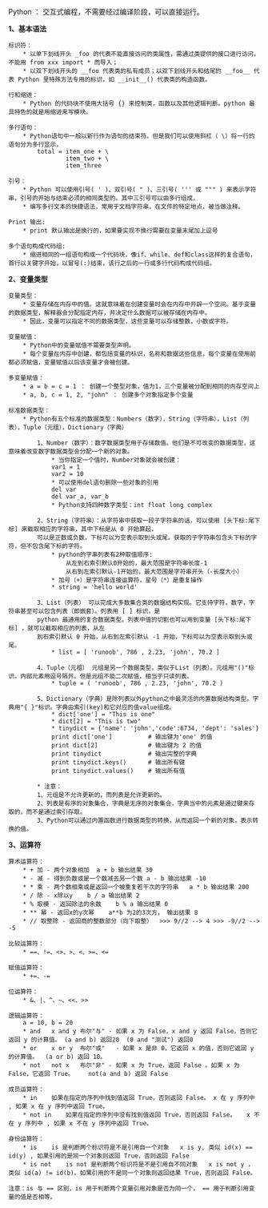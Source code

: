

Python ： 交互式编程，不需要经过编译阶段，可以直接运行。

**1、基本语法**
	
	标识符：
		* 以单下划线开头 _foo 的代表不能直接访问的类属性，需通过类提供的接口进行访问，不能用 from xxx import * 而导入；
		* 以双下划线开头的 __foo 代表类的私有成员；以双下划线开头和结尾的 __foo__ 代表 Python 里特殊方法专用的标识，如 __init__() 代表类的构造函数。
		
	行和缩进：
		* Python 的代码块不使用大括号 {} 来控制类，函数以及其他逻辑判断。python 最具特色的就是用缩进来写模块。
		
	多行语句：
		* Python语句中一般以新行作为语句的结束符。但是我们可以使用斜杠（ \）将一行的语句分为多行显示，
			total = item_one + \
        			item_two + \
        			item_three

	引号：
		* Python 可以使用引号( ' )、双引号( " )、三引号( ''' 或 """ ) 来表示字符串，引号的开始与结束必须的相同类型的。其中三引号可以由多行组成，
		* 编写多行文本的快捷语法，常用于文档字符串，在文件的特定地点，被当做注释。
		
	Print 输出:
		* print 默认输出是换行的，如果要实现不换行需要在变量末尾加上逗号
		
	多个语句构成代码组:
		* 缩进相同的一组语句构成一个代码块，像if、while、def和class这样的复合语句，首行以关键字开始，以冒号(:)结束，该行之后的一行或多行代码构成代码组。

**2、变量类型**
	
	变量类型：
		* 变量存储在内存中的值。这就意味着在创建变量时会在内存中开辟一个空间。基于变量的数据类型，解释器会分配指定内存，并决定什么数据可以被存储在内存中。
		* 因此，变量可以指定不同的数据类型，这些变量可以存储整数，小数或字符。
	
	变量赋值：
		* Python中的变量赋值不需要类型声明。
		* 每个变量在内存中创建，都包括变量的标识，名称和数据这些信息，每个变量在使用前都必须赋值，变量赋值以后该变量才会被创建。

	多变量赋值：
		* a = b = c = 1 ： 创建一个整型对象，值为1，三个变量被分配到相同的内存空间上
		* a, b, c = 1, 2, "john" ： 创建多个对象指定多个变量

	标准数据类型： 
		* Python有五个标准的数据类型：Numbers（数字），String（字符串），List（列表），Tuple（元组），Dictionary（字典）
		
			1、Number（数字）：数字数据类型用于存储数值。他们是不可改变的数据类型，这意味着改变数字数据类型会分配一个新的对象。
				* 当你指定一个值时，Number对象就会被创建：
				var1 = 1
				var2 = 10
				* 可以使用del语句删除一些对象的引用
				del var
				del var_a, var_b
				* Python支持四种数字类型：int float long complex

			2、String（字符串）：从字符串中获取一段子字符串的话，可以使用 [头下标:尾下标] 来截取相应的字符串，其中下标是从 0 开始算起，
			可以是正数或负数，下标可以为空表示取到头或尾。获取的子字符串包含头下标的字符，但不包含尾下标的字符。
				* python的字串列表有2种取值顺序:
					从左到右索引默认0开始的，最大范围是字符串长度-1
					从右到左索引默认-1开始的，最大范围是字符串开头（-长度大小）
				* 加号（+）是字符串连接运算符，星号（*）是重复操作
				* string = 'hello world'

			3、List（列表） 可以完成大多数集合类的数据结构实现。它支持字符，数字，字符串甚至可以包含列表（即嵌套）。列表用 [ ] 标识，是 
			python 最通用的复合数据类型。列表中值的切割也可以用到变量 [头下标:尾下标] ，就可以截取相应的列表，从左
			到右索引默认 0 开始，从右到左索引默认 -1 开始，下标可以为空表示取到头或尾。
				* list = [ 'runoob', 786 , 2.23, 'john', 70.2 ]

			4、Tuple（元祖） 元组是另一个数据类型，类似于List（列表）。元组用"()"标识。内部元素用逗号隔开。但是元组不能二次赋值，相当于只读列表。
				* tuple = ( 'runoob', 786 , 2.23, 'john', 70.2 )

			5、Dictionary（字典）是除列表以外python之中最灵活的内置数据结构类型。字典用"{ }"标识。字典由索引(key)和它对应的值value组成。
				* dict['one'] = "This is one"
				* dict[2] = "This is two"
				* tinydict = {'name': 'john','code':6734, 'dept': 'sales'}
				print dict['one']          # 输出键为'one' 的值
				print dict[2]              # 输出键为 2 的值
				print tinydict             # 输出完整的字典
				print tinydict.keys()      # 输出所有键
				print tinydict.values()    # 输出所有值 
			
			* 注意：
			1、元组是不允许更新的，而列表是允许更新的。
			2、列表是有序的对象集合，字典是无序的对象集合，字典当中的元素是通过键来存取的，而不是通过索引存取。
			3、Python可以通过内置函数进行数据类型的转换，从而返回一个新的对象，表示转换的值。

**3、运算符**
	
	算术运算符：
		* +	加 - 两个对象相加	a + b 输出结果 30
		* -	减 - 得到负数或是一个数减去另一个数	a - b 输出结果 -10
		* *	乘 - 两个数相乘或是返回一个被重复若干次的字符串	a * b 输出结果 200
		* /	除 - x除以y	b / a 输出结果 2
		* %	取模 - 返回除法的余数	b % a 输出结果 0
		* ** 幂 - 返回x的y次幂	a**b 为2的3次方， 输出结果 8
		* // 取整除 - 返回商的整数部分（向下取整）  >>> 9//2 --> 4 >>> -9//2 --> -5

	比较运算符：
		* ==、!=、<>、>、<、>=、<=
	
	赋值运算符： 
		* +=、-= 
	
	位运算符： 
		* &、|、^、~、<<、>>
	
	逻辑运算符：
		a = 10, b = 20
		* and	x and y	布尔"与" - 如果 x 为 False，x and y 返回 False，否则它返回 y 的计算值。	(a and b) 返回20  (0 and "测试") 返回0
		* or	x or y	布尔"或"	- 如果 x 是非 0，它返回 x 的值，否则它返回 y 的计算值。	(a or b) 返回 10。
		* not	not x	布尔"非" - 如果 x 为 True，返回 False 。如果 x 为 False，它返回 True。	not(a and b) 返回 False

	成员运算符：
		* in	如果在指定的序列中找到值返回 True，否则返回 False。	x 在 y 序列中 , 如果 x 在 y 序列中返回 True。
		* not in	如果在指定的序列中没有找到值返回 True，否则返回 False。	x 不在 y 序列中 , 如果 x 不在 y 序列中返回 True。

	身份运算符：
		* is	is 是判断两个标识符是不是引用自一个对象	x is y, 类似 id(x) == id(y) , 如果引用的是同一个对象则返回 True，否则返回 False
		* is not	is not 是判断两个标识符是不是引用自不同对象	x is not y ， 类似 id(a) != id(b)。如果引用的不是同一个对象则返回结果 True，否则返回 False。

	注意：is 与 == 区别，is 用于判断两个变量引用对象是否为同一个， == 用于判断引用变量的值是否相等。